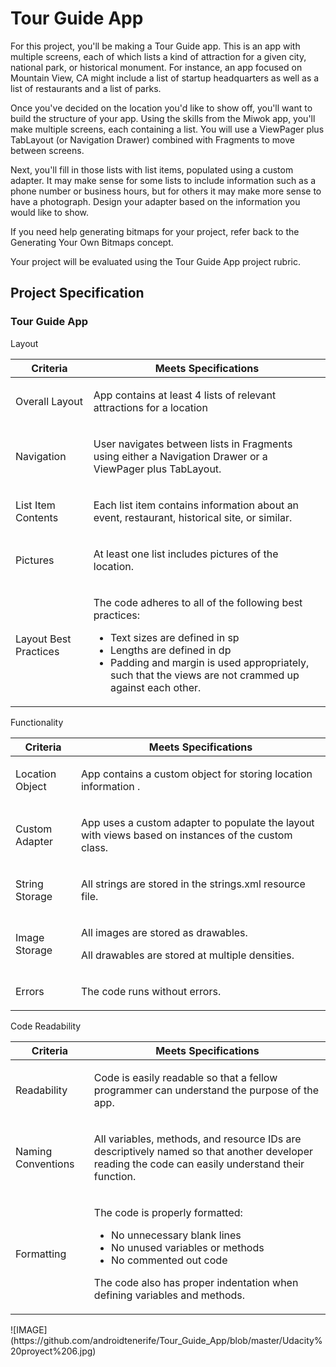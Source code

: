 # Tour Guide App

For this project, you'll be making a Tour Guide app. This is an app with multiple screens, each of which lists a kind of attraction for a given city, national park, or historical monument. For instance, an app focused on Mountain View, CA might include a list of startup headquarters as well as a list of restaurants and a list of parks.

Once you've decided on the location you'd like to show off, you'll want to build the structure of your app. Using the skills from the Miwok app, you'll make multiple screens, each containing a list. You will use a ViewPager plus TabLayout (or Navigation Drawer) combined with Fragments to move between screens.

Next, you'll fill in those lists with list items, populated using a custom adapter. It may make sense for some lists to include information such as a phone number or business hours, but for others it may make more sense to have a photograph. Design your adapter based on the information you would like to show.

If you need help generating bitmaps for your project, refer back to the Generating Your Own Bitmaps concept.


Your project will be evaluated using the Tour Guide App project rubric.
<div id="proj-spec-div" class="col-xs-offset-1 col-xs-10"> <h2 id="project-spec-headline" translate="" class="ng-scope">Project Specification</h2> <h3 id="project-name" ng-bind-html="localize(ctrl.rubric.project, 'name', markup=true)" class="ng-binding"><p>Tour Guide App</p>
</h3> <div rubric-table="" rubric="ctrl.rubric" settings="ctrl.tableSettings" class="ng-isolate-scope"><!-- ngRepeat: section in rubric.sections --><div ng-repeat="section in rubric.sections" class="ng-scope" style=""> <span class="rubric-section ng-binding" ng-bind-html="localize(section, 'name', markup=true)"><p>Layout</p>
</span> <table class="table table-bordered section-table"> <thead> <tr> <!-- ngIf: !rubric.hide_criteria --><th class="rubric-category criteria-column col-xs-3 ng-scope" ng-if="!rubric.hide_criteria"> <span translate="" class="ng-scope">Criteria</span> </th><!-- end ngIf: !rubric.hide_criteria --> <th class="rubric-category meets-specs-column" ng-class="settings.showReviewerTips ? col-xs-4 : (settings.showCompletedChecklist ? col-xs-6 : col-xs-7)"> <span translate="" class="ng-scope">Meets Specifications</span> </th> <!-- ngIf: settings.showReviewerTips --> <!-- ngIf: settings.showCompletedChecklist --> </tr> </thead> <tbody>  <!-- ngRepeat: rubricItem in section.rubric_items --><tr ng-repeat="rubricItem in section.rubric_items" class="ng-scope"> <!-- ngIf: !rubric.hide_criteria --><td class="rubric-item criteria col-xs-3 ng-binding ng-scope" ng-if="!rubric.hide_criteria" ng-bind-html="localize(rubricItem, 'criteria', markup=true)"><p>Overall Layout</p>
</td><!-- end ngIf: !rubric.hide_criteria --> <td class="rubric-item meets-spec ng-binding" ng-class="settings.showReviewerTips ? col-xs-4 : (settings.showCompletedChecklist ? col-xs-6 : col-xs-7)" ng-bind-html="localize(rubricItem, 'passed_description', markup=true)"><p>App contains at least 4 lists of relevant attractions for a location</p>
</td> <!-- ngIf: settings.showReviewerTips --> <!-- ngIf: settings.showCompletedChecklist --> </tr><!-- end ngRepeat: rubricItem in section.rubric_items --><tr ng-repeat="rubricItem in section.rubric_items" class="ng-scope"> <!-- ngIf: !rubric.hide_criteria --><td class="rubric-item criteria col-xs-3 ng-binding ng-scope" ng-if="!rubric.hide_criteria" ng-bind-html="localize(rubricItem, 'criteria', markup=true)"><p>Navigation</p>
</td><!-- end ngIf: !rubric.hide_criteria --> <td class="rubric-item meets-spec ng-binding" ng-class="settings.showReviewerTips ? col-xs-4 : (settings.showCompletedChecklist ? col-xs-6 : col-xs-7)" ng-bind-html="localize(rubricItem, 'passed_description', markup=true)"><p>User navigates between lists in Fragments using either a Navigation Drawer or a ViewPager plus TabLayout. </p>
</td> <!-- ngIf: settings.showReviewerTips --> <!-- ngIf: settings.showCompletedChecklist --> </tr><!-- end ngRepeat: rubricItem in section.rubric_items --><tr ng-repeat="rubricItem in section.rubric_items" class="ng-scope"> <!-- ngIf: !rubric.hide_criteria --><td class="rubric-item criteria col-xs-3 ng-binding ng-scope" ng-if="!rubric.hide_criteria" ng-bind-html="localize(rubricItem, 'criteria', markup=true)"><p>List Item Contents</p>
</td><!-- end ngIf: !rubric.hide_criteria --> <td class="rubric-item meets-spec ng-binding" ng-class="settings.showReviewerTips ? col-xs-4 : (settings.showCompletedChecklist ? col-xs-6 : col-xs-7)" ng-bind-html="localize(rubricItem, 'passed_description', markup=true)"><p>Each list item contains information about an event, restaurant, historical site, or similar. </p>
</td> <!-- ngIf: settings.showReviewerTips --> <!-- ngIf: settings.showCompletedChecklist --> </tr><!-- end ngRepeat: rubricItem in section.rubric_items --><tr ng-repeat="rubricItem in section.rubric_items" class="ng-scope"> <!-- ngIf: !rubric.hide_criteria --><td class="rubric-item criteria col-xs-3 ng-binding ng-scope" ng-if="!rubric.hide_criteria" ng-bind-html="localize(rubricItem, 'criteria', markup=true)"><p>Pictures</p>
</td><!-- end ngIf: !rubric.hide_criteria --> <td class="rubric-item meets-spec ng-binding" ng-class="settings.showReviewerTips ? col-xs-4 : (settings.showCompletedChecklist ? col-xs-6 : col-xs-7)" ng-bind-html="localize(rubricItem, 'passed_description', markup=true)"><p>At least one list includes pictures of the location. </p>
</td> <!-- ngIf: settings.showReviewerTips --> <!-- ngIf: settings.showCompletedChecklist --> </tr><!-- end ngRepeat: rubricItem in section.rubric_items --><tr ng-repeat="rubricItem in section.rubric_items" class="ng-scope"> <!-- ngIf: !rubric.hide_criteria --><td class="rubric-item criteria col-xs-3 ng-binding ng-scope" ng-if="!rubric.hide_criteria" ng-bind-html="localize(rubricItem, 'criteria', markup=true)"><p>Layout Best Practices</p>
</td><!-- end ngIf: !rubric.hide_criteria --> <td class="rubric-item meets-spec ng-binding" ng-class="settings.showReviewerTips ? col-xs-4 : (settings.showCompletedChecklist ? col-xs-6 : col-xs-7)" ng-bind-html="localize(rubricItem, 'passed_description', markup=true)"><p>The code adheres to all of the following best practices:</p>
<ul>
<li>Text sizes are defined in sp</li>
<li>Lengths are defined in dp</li>
<li>Padding and margin is used appropriately, such that the views are not crammed up against each other.</li>
</ul>
</td> <!-- ngIf: settings.showReviewerTips --> <!-- ngIf: settings.showCompletedChecklist --> </tr><!-- end ngRepeat: rubricItem in section.rubric_items --> </tbody> </table> </div><!-- end ngRepeat: section in rubric.sections --><div ng-repeat="section in rubric.sections" class="ng-scope"> <span class="rubric-section ng-binding" ng-bind-html="localize(section, 'name', markup=true)"><p>Functionality</p>
</span> <table class="table table-bordered section-table"> <thead> <tr> <!-- ngIf: !rubric.hide_criteria --><th class="rubric-category criteria-column col-xs-3 ng-scope" ng-if="!rubric.hide_criteria"> <span translate="" class="ng-scope">Criteria</span> </th><!-- end ngIf: !rubric.hide_criteria --> <th class="rubric-category meets-specs-column" ng-class="settings.showReviewerTips ? col-xs-4 : (settings.showCompletedChecklist ? col-xs-6 : col-xs-7)"> <span translate="" class="ng-scope">Meets Specifications</span> </th> <!-- ngIf: settings.showReviewerTips --> <!-- ngIf: settings.showCompletedChecklist --> </tr> </thead> <tbody>  <!-- ngRepeat: rubricItem in section.rubric_items --><tr ng-repeat="rubricItem in section.rubric_items" class="ng-scope"> <!-- ngIf: !rubric.hide_criteria --><td class="rubric-item criteria col-xs-3 ng-binding ng-scope" ng-if="!rubric.hide_criteria" ng-bind-html="localize(rubricItem, 'criteria', markup=true)"><p>Location Object</p>
</td><!-- end ngIf: !rubric.hide_criteria --> <td class="rubric-item meets-spec ng-binding" ng-class="settings.showReviewerTips ? col-xs-4 : (settings.showCompletedChecklist ? col-xs-6 : col-xs-7)" ng-bind-html="localize(rubricItem, 'passed_description', markup=true)"><p>App contains a custom object for storing location information .</p>
</td> <!-- ngIf: settings.showReviewerTips --> <!-- ngIf: settings.showCompletedChecklist --> </tr><!-- end ngRepeat: rubricItem in section.rubric_items --><tr ng-repeat="rubricItem in section.rubric_items" class="ng-scope"> <!-- ngIf: !rubric.hide_criteria --><td class="rubric-item criteria col-xs-3 ng-binding ng-scope" ng-if="!rubric.hide_criteria" ng-bind-html="localize(rubricItem, 'criteria', markup=true)"><p>Custom Adapter</p>
</td><!-- end ngIf: !rubric.hide_criteria --> <td class="rubric-item meets-spec ng-binding" ng-class="settings.showReviewerTips ? col-xs-4 : (settings.showCompletedChecklist ? col-xs-6 : col-xs-7)" ng-bind-html="localize(rubricItem, 'passed_description', markup=true)"><p>App uses a custom adapter to populate the layout with views based on instances of the custom class. </p>
</td> <!-- ngIf: settings.showReviewerTips --> <!-- ngIf: settings.showCompletedChecklist --> </tr><!-- end ngRepeat: rubricItem in section.rubric_items --><tr ng-repeat="rubricItem in section.rubric_items" class="ng-scope"> <!-- ngIf: !rubric.hide_criteria --><td class="rubric-item criteria col-xs-3 ng-binding ng-scope" ng-if="!rubric.hide_criteria" ng-bind-html="localize(rubricItem, 'criteria', markup=true)"><p>String Storage</p>
</td><!-- end ngIf: !rubric.hide_criteria --> <td class="rubric-item meets-spec ng-binding" ng-class="settings.showReviewerTips ? col-xs-4 : (settings.showCompletedChecklist ? col-xs-6 : col-xs-7)" ng-bind-html="localize(rubricItem, 'passed_description', markup=true)"><p>All strings are stored in the strings.xml resource file.</p>
</td> <!-- ngIf: settings.showReviewerTips --> <!-- ngIf: settings.showCompletedChecklist --> </tr><!-- end ngRepeat: rubricItem in section.rubric_items --><tr ng-repeat="rubricItem in section.rubric_items" class="ng-scope"> <!-- ngIf: !rubric.hide_criteria --><td class="rubric-item criteria col-xs-3 ng-binding ng-scope" ng-if="!rubric.hide_criteria" ng-bind-html="localize(rubricItem, 'criteria', markup=true)"><p>Image Storage</p>
</td><!-- end ngIf: !rubric.hide_criteria --> <td class="rubric-item meets-spec ng-binding" ng-class="settings.showReviewerTips ? col-xs-4 : (settings.showCompletedChecklist ? col-xs-6 : col-xs-7)" ng-bind-html="localize(rubricItem, 'passed_description', markup=true)"><p>All images are stored as drawables. </p>
<p>All drawables are stored at multiple densities. </p>
</td> <!-- ngIf: settings.showReviewerTips --> <!-- ngIf: settings.showCompletedChecklist --> </tr><!-- end ngRepeat: rubricItem in section.rubric_items --><tr ng-repeat="rubricItem in section.rubric_items" class="ng-scope"> <!-- ngIf: !rubric.hide_criteria --><td class="rubric-item criteria col-xs-3 ng-binding ng-scope" ng-if="!rubric.hide_criteria" ng-bind-html="localize(rubricItem, 'criteria', markup=true)"><p>Errors</p>
</td><!-- end ngIf: !rubric.hide_criteria --> <td class="rubric-item meets-spec ng-binding" ng-class="settings.showReviewerTips ? col-xs-4 : (settings.showCompletedChecklist ? col-xs-6 : col-xs-7)" ng-bind-html="localize(rubricItem, 'passed_description', markup=true)"><p>The code runs without errors. </p>
</td> <!-- ngIf: settings.showReviewerTips --> <!-- ngIf: settings.showCompletedChecklist --> </tr><!-- end ngRepeat: rubricItem in section.rubric_items --> </tbody> </table> </div><!-- end ngRepeat: section in rubric.sections --><div ng-repeat="section in rubric.sections" class="ng-scope"> <span class="rubric-section ng-binding" ng-bind-html="localize(section, 'name', markup=true)"><p>Code Readability</p>
</span> <table class="table table-bordered section-table"> <thead> <tr> <!-- ngIf: !rubric.hide_criteria --><th class="rubric-category criteria-column col-xs-3 ng-scope" ng-if="!rubric.hide_criteria"> <span translate="" class="ng-scope">Criteria</span> </th><!-- end ngIf: !rubric.hide_criteria --> <th class="rubric-category meets-specs-column" ng-class="settings.showReviewerTips ? col-xs-4 : (settings.showCompletedChecklist ? col-xs-6 : col-xs-7)"> <span translate="" class="ng-scope">Meets Specifications</span> </th> <!-- ngIf: settings.showReviewerTips --> <!-- ngIf: settings.showCompletedChecklist --> </tr> </thead> <tbody>  <!-- ngRepeat: rubricItem in section.rubric_items --><tr ng-repeat="rubricItem in section.rubric_items" class="ng-scope"> <!-- ngIf: !rubric.hide_criteria --><td class="rubric-item criteria col-xs-3 ng-binding ng-scope" ng-if="!rubric.hide_criteria" ng-bind-html="localize(rubricItem, 'criteria', markup=true)"><p>Readability</p>
</td><!-- end ngIf: !rubric.hide_criteria --> <td class="rubric-item meets-spec ng-binding" ng-class="settings.showReviewerTips ? col-xs-4 : (settings.showCompletedChecklist ? col-xs-6 : col-xs-7)" ng-bind-html="localize(rubricItem, 'passed_description', markup=true)"><p>Code is easily readable so that a fellow programmer can understand the purpose of the app.</p>
</td> <!-- ngIf: settings.showReviewerTips --> <!-- ngIf: settings.showCompletedChecklist --> </tr><!-- end ngRepeat: rubricItem in section.rubric_items --><tr ng-repeat="rubricItem in section.rubric_items" class="ng-scope"> <!-- ngIf: !rubric.hide_criteria --><td class="rubric-item criteria col-xs-3 ng-binding ng-scope" ng-if="!rubric.hide_criteria" ng-bind-html="localize(rubricItem, 'criteria', markup=true)"><p>Naming Conventions</p>
</td><!-- end ngIf: !rubric.hide_criteria --> <td class="rubric-item meets-spec ng-binding" ng-class="settings.showReviewerTips ? col-xs-4 : (settings.showCompletedChecklist ? col-xs-6 : col-xs-7)" ng-bind-html="localize(rubricItem, 'passed_description', markup=true)"><p>All variables, methods, and resource IDs are descriptively named so that another developer reading the code can easily understand their function.</p>
</td> <!-- ngIf: settings.showReviewerTips --> <!-- ngIf: settings.showCompletedChecklist --> </tr><!-- end ngRepeat: rubricItem in section.rubric_items --><tr ng-repeat="rubricItem in section.rubric_items" class="ng-scope"> <!-- ngIf: !rubric.hide_criteria --><td class="rubric-item criteria col-xs-3 ng-binding ng-scope" ng-if="!rubric.hide_criteria" ng-bind-html="localize(rubricItem, 'criteria', markup=true)"><p>Formatting</p>
</td><!-- end ngIf: !rubric.hide_criteria --> <td class="rubric-item meets-spec ng-binding" ng-class="settings.showReviewerTips ? col-xs-4 : (settings.showCompletedChecklist ? col-xs-6 : col-xs-7)" ng-bind-html="localize(rubricItem, 'passed_description', markup=true)"><p>The code is properly formatted: </p>
<ul>
<li>No unnecessary blank lines</li>
<li>No unused variables or methods</li>
<li>No commented out code</li>
</ul>
<p>The code also has proper indentation when defining variables and methods.</p>
</td> <!-- ngIf: settings.showReviewerTips --> <!-- ngIf: settings.showCompletedChecklist --> </tr><!-- end ngRepeat: rubricItem in section.rubric_items --> </tbody> </table> </div><!-- end ngRepeat: section in rubric.sections --> </div> <!-- ngIf: ctrl.rubric.stand_out --> </div>
![IMAGE] (https://github.com/androidtenerife/Tour_Guide_App/blob/master/Udacity%20proyect%206.jpg)

